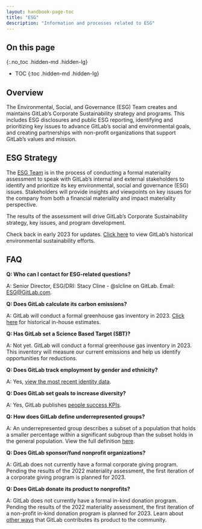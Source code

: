 ```yaml
---
layout: handbook-page-toc
title: "ESG"
description: "Information and processes related to ESG"
---
```


## On this page
{:.no_toc .hidden-md .hidden-lg}

- TOC
{:toc .hidden-md .hidden-lg}

## Overview
The Environmental, Social, and Governance (ESG) Team creates and maintains GitLab’s Corporate Sustainability strategy and programs. This includes ESG disclosures and public ESG reporting, identifying and prioritizing key issues to advance GitLab’s social and environmental goals, and creating partnerships with non-profit organizations that support GitLab’s values and mission.

## ESG Strategy
The [ESG Team](/job-families/legal-and-corporate-affairs/environmental-social-governance/) is in the process of conducting a formal materiality assessment to speak with GitLab’s internal and external stakeholders to identify and prioritize its key environmental, social and governance (ESG) issues. Stakeholders will provide insights and viewpoints on key issues for the company from both a financial materiality and impact materiality perspective. 

The results of the assessment will drive GitLab’s Corporate Sustainability strategy, key issues, and program development. 

Check back in early 2023 for updates. 
[Click here](/handbook/environmental-sustainability/) to view GitLab’s historical environmental sustainability efforts. 

## FAQ

**Q: Who can I contact for ESG-related questions?** 

A:  Senior Director, ESG/DRI: Stacy Cline - @slcline on GitLab.
Email: ESG@GitLab.com. 

**Q: Does GitLab calculate its carbon emissions?** 

A: GitLab will conduct a formal greenhouse gas inventory in 2023. [Click here](/handbook/environmental-sustainability/) for historical in-house estimates. 

**Q: Has GitLab set a Science Based Target (SBT)?**

A: Not yet. GitLab will conduct a formal greenhouse gas inventory in 2023. This inventory will measure our current emissions and help us identify opportunities for reductions. 


**Q: Does GitLab track employment by gender and ethnicity?**

A: Yes, [view the most recent identity data](/company/culture/inclusion/identity-data/). 

**Q: Does GitLab set goals to increase diversity?**

A: Yes, GitLab publishes [people success KPIs](/handbook/people-group/people-success-performance-indicators/#executive-summary). 

**Q: How does GitLab define underrepresented groups?**

A: An underrepresented group describes a subset of a population that holds a smaller percentage within a significant subgroup than the subset holds in the general population. View the full definition [here](/company/culture/inclusion/#examples-of-select-underrepresented-groups). 


**Q: Does GitLab sponsor/fund nonprofit organizations?**

A: GitLab does not currently have a formal corporate giving program. Pending the results of the 2022 materiality assessment, the first iteration of a corporate giving program is planned for 2023. 


**Q: Does GitLab donate its product to nonprofits?**

A: GitLab does not currently have a formal in-kind donation program. Pending the results of the 2022 materiality assessment, the first iteration of a non-profit in-kind donation program is planned for 2023. Learn about [other ways](/handbook/marketing/community-relations/community-programs/education-program/) that GitLab contributes its product to the community. 
